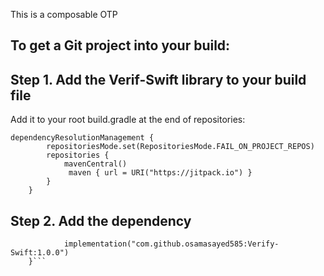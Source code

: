 This is a composable OTP
## To get a Git project into your build:
## Step 1. Add the Verif-Swift library to your build file
Add it to your root build.gradle at the end of repositories:

```
dependencyResolutionManagement {
		repositoriesMode.set(RepositoriesMode.FAIL_ON_PROJECT_REPOS)
		repositories {
			mavenCentral()
			 maven { url = URI("https://jitpack.io") }
		}
	}
```
## Step 2. Add the dependency

```dependencies {
	        implementation("com.github.osamasayed585:Verify-Swift:1.0.0")
	}```
